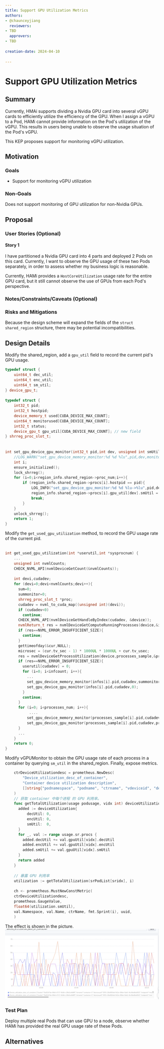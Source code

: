 ```yaml
---
title: Support GPU Utilization Metrics
authors:
- @chaunceyjiang
  reviewers:
- TBD
  approvers:
- TBD

creation-date: 2024-04-10

---
```


# Support GPU Utilization Metrics

## Summary
Currently, HMAi supports dividing a Nvidia GPU card into several vGPU cards to efficiently utilize the 
efficiency of the GPU. When I assign a vGPU to a Pod, HAMi cannot provide information on the Pod's 
utilization of the vGPU. This results in users being unable to observe the usage situation of the Pod's vGPU.

This KEP proposes support for monitoring vGPU utilization.


## Motivation

### Goals
- Support for monitoring vGPU utilization

### Non-Goals

Does not support monitoring of GPU utilization for non-Nvidia GPUs.

## Proposal

### User Stories (Optional)


#### Story 1

I have partitioned a Nvidia GPU card into 4 parts and deployed 2 Pods on this card.
Currently, I want to observe the GPU usage of these two Pods separately, in order to assess 
whether my business logic is reasonable.

Currently, HAMi provides a `HostCoreUtilization` usage rate for the entire GPU card, 
but it still cannot observe the use of GPUs from each Pod's perspective.

### Notes/Constraints/Caveats (Optional)


### Risks and Mitigations

Because the design scheme will expand the fields of the `struct shared_region` structure, there may be potential incompatibilities.

## Design Details

Modify the shared_region, add a `gpu_util` field to record the current pid's GPU usage.
```c++
typedef struct {
    uint64_t dec_util;
    uint64_t enc_util;
    uint64_t sm_util;
} device_gpu_t;

typedef struct {
    int32_t pid;
    int32_t hostpid;
    device_memory_t used[CUDA_DEVICE_MAX_COUNT];
    uint64_t monitorused[CUDA_DEVICE_MAX_COUNT];
    int32_t status;
    device_gpu_t gpu_util[CUDA_DEVICE_MAX_COUNT]; // new field
} shrreg_proc_slot_t;


int set_gpu_device_gpu_monitor(int32_t pid,int dev, unsigned int smUtil){  // new function
    //LOG_WARN("set_gpu_device_memory_monitor:%d %d %lu",pid,dev,monitor);
    int i;
    ensure_initialized();
    lock_shrreg();
    for (i=0;i<region_info.shared_region->proc_num;i++){
        if (region_info.shared_region->procs[i].hostpid == pid){
            LOG_INFO("set_gpu_device_gpu_monitor:%d %d %lu->%lu",pid,dev,region_info.shared_region->procs[i].gpuUsed[dev].smUtil,smUtil);
            region_info.shared_region->procs[i].gpu_util[dev].smUtil = smUtil;
            break;
        }
    }
    unlock_shrreg();
    return 1;
}
```

Modify the `get_used_gpu_utilization` method, to record the GPU usage rate of the current pid.

```c++

int get_used_gpu_utilization(int *userutil,int *sysprocnum) {
    ...
    unsigned int nvmlCounts;
    CHECK_NVML_API(nvmlDeviceGetCount(&nvmlCounts));

    int devi,cudadev;
    for (devi=0;devi<nvmlCounts;devi++){
      sum=0;
      summonitor=0;
      shrreg_proc_slot_t *proc;
      cudadev = nvml_to_cuda_map((unsigned int)(devi));
      if (cudadev<0)
        continue;
      CHECK_NVML_API(nvmlDeviceGetHandleByIndex(cudadev, &device));
      nvmlReturn_t res = nvmlDeviceGetComputeRunningProcesses(device,&infcount,infos);
      if (res==NVML_ERROR_INSUFFICIENT_SIZE){
        continue;
      }
      gettimeofday(&cur,NULL);
      microsec = (cur.tv_sec - 1) * 1000UL * 1000UL + cur.tv_usec;
      res = nvmlDeviceGetProcessUtilization(device,processes_sample,&processes_num,microsec);
      if (res==NVML_ERROR_INSUFFICIENT_SIZE){
        userutil[cudadev] = 0;
        for (i=0; i<infcount; i++){
          ...
          set_gpu_device_memory_monitor(infos[i].pid,cudadev,summonitor);
          set_gpu_device_gpu_monitor(infos[i].pid,cudadev,0);                                        // new line.
        } 
        continue;
      }
      for (i=0; i<processes_num; i++){
           ....
          set_gpu_device_memory_monitor(processes_sample[i].pid,cudadev,summonitor);
          set_gpu_device_gpu_monitor(processes_sample[i].pid,cudadev,processes_sample[i].smUtil);     // new line.
      }
      ...
    }
    return 0;
}
```


Modify vGPUMonitor to obtain the GPU usage rate of each process in a container 
by querying `sm_util` in the shared_region. Finally, expose metrics.

```go
	ctrDeviceUtilizationdesc = prometheus.NewDesc(
		"Device_utilization_desc_of_container",
		"Container device utilization description",
		[]string{"podnamespace", "podname", "ctrname", "vdeviceid", "deviceuuid"}, nil,
	)
    // 获取 container 中每个进程 的 GPU 利用率。
    func getTotalUtilization(usage podusage, vidx int) deviceUtilization {
      added := deviceUtilization{
          decUtil: 0,
          encUtil: 0,
          smUtil:  0,
      }
      for _, val := range usage.sr.procs {
        added.decUtil += val.gpuUtil[vidx].decUtil
        added.encUtil += val.gpuUtil[vidx].encUtil
        added.smUtil += val.gpuUtil[vidx].smUtil
      }
      return added
    }
	
	// 暴露 GPU 利用率
    utilization := getTotalUtilization(srPodList[sridx], i)

    ch <- prometheus.MustNewConstMetric(
    ctrDeviceUtilizationdesc,
    prometheus.GaugeValue,
    float64(utilization.smUtil),
    val.Namespace, val.Name, ctrName, fmt.Sprint(i), uuid,
    )
```

The effect is shown in the picture.
![gpu_utilization](gpu_utilization.png)
### Test Plan

Deploy multiple real Pods that can use GPU to a node, observe whether HAMi has provided the real GPU usage rate of these Pods.

## Alternatives

<!--
What other approaches did you consider, and why did you rule them out? These do
not need to be as detailed as the proposal, but should include enough
information to express the idea and why it was not acceptable.
-->

<!--
Note: This is a simplified version of kubernetes enhancement proposal template.
https://github.com/kubernetes/enhancements/tree/3317d4cb548c396a430d1c1ac6625226018adf6a/keps/NNNN-kep-template
-->
